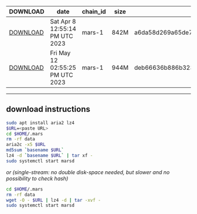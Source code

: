 | DOWNLOAD | date | chain_id | size | checksum |
| -------- | ---- | -------- | ---- | -------- |
| [DOWNLOAD](https://quicksync.ccvalidators.com/SNAPSHOTS/mars-1_988454.tar.lz4) | Sat Apr  8 12:55:14 PM UTC 2023 | mars-1 | 842M | a6da58d269a65de70034d91a5e3c8553bda86ae8109b5608d971ee641a88158c |
| [DOWNLOAD](https://quicksync.ccvalidators.com/SNAPSHOTS/mars-1_1496942.tar.lz4) | Fri May 12 02:55:25 PM UTC 2023 | mars-1 | 944M | deb66636b886b3231cbd91c930c5bc8b455e9aae4bb32a99b5aca4b2bfd0181b |
 
---
## download instructions
 
```sh
sudo apt install aria2 lz4
$URL=<paste URL>
cd $HOME/.mars
rm -rf data
aria2c -x5 $URL
md5sum `basename $URL`
lz4 -d `basename $URL` | tar xf -
sudo systemctl start marsd
```
*or (single-stream: no double disk-space needed, but slower and no possibility to check hash)*
```sh
cd $HOME/.mars
rm -rf data
wget -O - $URL | lz4 -d | tar -xvf -
sudo systemctl start marsd
```
